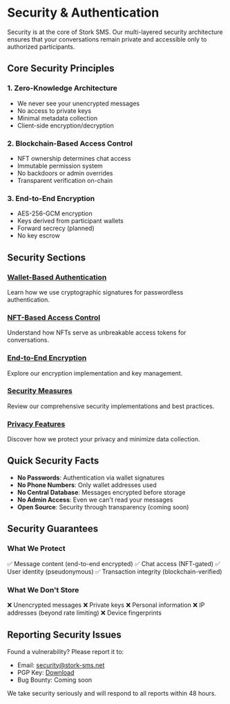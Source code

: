 # Security & Authentication

Security is at the core of Stork SMS. Our multi-layered security architecture ensures that your conversations remain private and accessible only to authorized participants.

## Core Security Principles

### 1. Zero-Knowledge Architecture
- We never see your unencrypted messages
- No access to private keys
- Minimal metadata collection
- Client-side encryption/decryption

### 2. Blockchain-Based Access Control
- NFT ownership determines chat access
- Immutable permission system
- No backdoors or admin overrides
- Transparent verification on-chain

### 3. End-to-End Encryption
- AES-256-GCM encryption
- Keys derived from participant wallets
- Forward secrecy (planned)
- No key escrow

## Security Sections

### [Wallet-Based Authentication](wallet-authentication.md)
Learn how we use cryptographic signatures for passwordless authentication.

### [NFT-Based Access Control](nft-access-control.md)
Understand how NFTs serve as unbreakable access tokens for conversations.

### [End-to-End Encryption](encryption.md)
Explore our encryption implementation and key management.

### [Security Measures](security-measures.md)
Review our comprehensive security implementations and best practices.

### [Privacy Features](privacy.md)
Discover how we protect your privacy and minimize data collection.

## Quick Security Facts

- **No Passwords**: Authentication via wallet signatures
- **No Phone Numbers**: Only wallet addresses used
- **No Central Database**: Messages encrypted before storage
- **No Admin Access**: Even we can't read your messages
- **Open Source**: Security through transparency (coming soon)

## Security Guarantees

### What We Protect
✅ Message content (end-to-end encrypted)
✅ Chat access (NFT-gated)
✅ User identity (pseudonymous)
✅ Transaction integrity (blockchain-verified)

### What We Don't Store
❌ Unencrypted messages
❌ Private keys
❌ Personal information
❌ IP addresses (beyond rate limiting)
❌ Device fingerprints

## Reporting Security Issues

Found a vulnerability? Please report it to:
- Email: security@stork-sms.net
- PGP Key: [Download](https://stork-sms.net/pgp-key.asc)
- Bug Bounty: Coming soon

We take security seriously and will respond to all reports within 48 hours.
